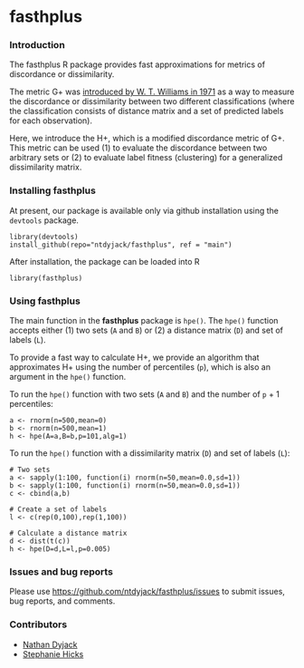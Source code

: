 # fasthplus

### Introduction 

The fasthplus R package provides fast approximations for metrics of 
discordance or dissimilarity. 

The metric G+ was
[introduced by W. T. Williams in 1971](https://onlinelibrary.wiley.com/doi/abs/10.2307/1218253) 
as a way to measure the discordance or dissimilarity between two different classifications (where the classification consists of distance matrix and a set of predicted labels for each observation). 

Here, we introduce the H+, which is a modified discordance metric of G+. 
This metric can be used (1) to evaluate the discordance between two arbitrary sets or (2) to evaluate label fitness (clustering) for a generalized dissimilarity matrix. 


### Installing fasthplus

At present, our package is available only via github installation using the `devtools` package.

```
library(devtools)
install_github(repo="ntdyjack/fasthplus", ref = "main")
```

After installation, the package can be loaded into R

```
library(fasthplus)
```

### Using fasthplus

The main function in the **fasthplus** package is `hpe()`. 
The `hpe()` function accepts either (1) two sets (`A` and `B`) or 
(2) a distance matrix (`D`) and set of labels (`L`). 

To provide a fast way to calculate H+, we provide an algorithm that approximates H+ using the number of percentiles (`p`), which is also an argument in the `hpe()` function. 

To run the `hpe()` function with two sets (`A` and `B`) and the number of `p` + 1 percentiles: 

```
a <- rnorm(n=500,mean=0)
b <- rnorm(n=500,mean=1)
h <- hpe(A=a,B=b,p=101,alg=1)
```

To run the `hpe()` function with a dissimilarity matrix (`D`) and set of labels (`L`): 

``` 
# Two sets
a <- sapply(1:100, function(i) rnorm(n=50,mean=0.0,sd=1))
b <- sapply(1:100, function(i) rnorm(n=50,mean=0.0,sd=1))
c <- cbind(a,b)

# Create a set of labels
l <- c(rep(0,100),rep(1,100))

# Calculate a distance matrix
d <- dist(t(c))
h <- hpe(D=d,L=l,p=0.005)
```

	
### Issues and bug reports

Please use https://github.com/ntdyjack/fasthplus/issues to submit issues, bug reports, and comments.

### Contributors

* [Nathan Dyjack](https://github.com/ntdyjack)
* [Stephanie Hicks](https://github.com/stephaniehicks)



